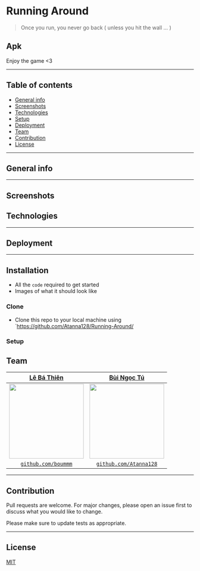 # Running Around
> Once you run, you never go back ( unless you hit the wall ... )
## Apk 
Enjoy the game <3

___
## Table of contents
* [General info](#general-info)
* [Screenshots](#screenshots)
* [Technologies](#technologies)
* [Setup](#setup)
* [Deployment](#deployment)
* [Team](#team)
* [Contribution](#contribution)
* [License](#license)
---
## General info

---

## Screenshots


## Technologies

---

## Deployment


---

## Installation

- All the `code` required to get started
- Images of what it should look like

### Clone

- Clone this repo to your local machine using `https://github.com/Atanna128/Running-Around/


### Setup




## Team


| <a href="https://github.com/boummm" target="_blank">**Lê Bá Thiên**</a> | <a href="https://github.com/Atanna128" target="_blank">**Bùi Ngọc Tú**</a>| 
| :---: |:---:|
| <img width="200" src="https://imgur.com/H990OxK"> | <img width="200" src="https://i.imgur.com/nGfQqCM.jpg">  |
| <a href="http://github.com/boummm" target="_blank">`github.com/boummm`</a> | <a href="http://github.com/Atanna128" target="_blank">`github.com/Atanna128`</a> |


---


## Contribution
Pull requests are welcome. For major changes, please open an issue first to discuss what you would like to change.

Please make sure to update tests as appropriate.

---

## License
[MIT](https://choosealicense.com/licenses/mit/)
